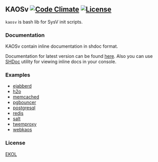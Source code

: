 ## KAOSv [![Code Climate](https://codeclimate.com/github/essentialkaos/kaosv/badges/gpa.svg)](https://codeclimate.com/github/essentialkaos/kaosv) [![License](https://gh.kaos.io/ekol.svg)](https://essentialkaos.com/ekol)

`kaosv` is bash lib for SysV init scripts.

### Documentation

KAOSv contain inline documentation in shdoc format.

Documentation for latest version can be found [here](https://docs.kaos.io/kaosv/). Also you can use [SHDoc](https://github.com/essentialkaos/shdoc) utility for viewing inline docs in your console.

### Examples

* [ejabberd](https://github.com/essentialkaos/kaos-repo/blob/master/ejabberd/SOURCES/ejabberd.init)
* [h2o](https://github.com/essentialkaos/kaos-repo/blob/master/h2o/SOURCES/h2o.init)
* [memcached](https://github.com/essentialkaos/kaos-repo/blob/master/memcached/SOURCES/memcached.init)
* [pgbouncer](https://github.com/essentialkaos/kaos-repo/blob/master/pgbouncer/SOURCES/pgbouncer.init)
* [postgresql](https://github.com/essentialkaos/kaos-repo/blob/master/postgresql-94/SOURCES/postgresql.init)
* [redis](https://github.com/essentialkaos/kaos-repo/blob/master/redis/SOURCES/redis.init)
* [salt](https://github.com/essentialkaos/kaos-repo/blob/master/salt/SOURCES/salt-master.init)
* [twemproxy](https://github.com/essentialkaos/kaos-repo/blob/master/twemproxy/SOURCES/twemproxy.init)
* [webkaos](https://github.com/essentialkaos/webkaos/blob/master/SOURCES/webkaos.init)

### License

[EKOL](https://essentialkaos.com/ekol)
